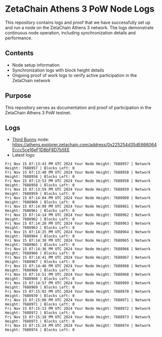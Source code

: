 # ZetaChain Athens 3 PoW Node Logs
This repository contains logs and proof that we have successfully set up and run a node on the ZetaChain Athens 3 network. The logs demonstrate continuous node operation, including synchronization details and performance.

## Contents
- Node setup information
- Synchronization logs with block height details
- Ongoing proof of work logs to verify active participation in the ZetaChain network

## Purpose
This repository serves as documentation and proof of participation in the ZetaChain Athens 3 PoW testnet.

## Logs

- [Third Bunny](https://thirdbunny.xyz/) node: https://athens.explorer.zetachain.com/address/0x225254d35dE666064Eccc5ce16eF1D8bF8D7b5EE
- Latest logs:
```
Fri Nov 15 07:13:43 PM UTC 2024 Your Node Height: 7688957 | Network Height: 7688957 | Blocks Left: 0
Fri Nov 15 07:13:48 PM UTC 2024 Your Node Height: 7688958 | Network Height: 7688958 | Blocks Left: 0
Fri Nov 15 07:13:53 PM UTC 2024 Your Node Height: 7688958 | Network Height: 7688958 | Blocks Left: 0
Fri Nov 15 07:13:59 PM UTC 2024 Your Node Height: 7688959 | Network Height: 7688959 | Blocks Left: 0
Fri Nov 15 07:14:04 PM UTC 2024 Your Node Height: 7688960 | Network Height: 7688960 | Blocks Left: 0
Fri Nov 15 07:14:09 PM UTC 2024 Your Node Height: 7688961 | Network Height: 7688961 | Blocks Left: 0
Fri Nov 15 07:14:14 PM UTC 2024 Your Node Height: 7688962 | Network Height: 7688962 | Blocks Left: 0
Fri Nov 15 07:14:20 PM UTC 2024 Your Node Height: 7688963 | Network Height: 7688963 | Blocks Left: 0
Fri Nov 15 07:14:25 PM UTC 2024 Your Node Height: 7688964 | Network Height: 7688964 | Blocks Left: 0
Fri Nov 15 07:14:30 PM UTC 2024 Your Node Height: 7688965 | Network Height: 7688965 | Blocks Left: 0
Fri Nov 15 07:14:36 PM UTC 2024 Your Node Height: 7688966 | Network Height: 7688966 | Blocks Left: 0
Fri Nov 15 07:14:41 PM UTC 2024 Your Node Height: 7688967 | Network Height: 7688967 | Blocks Left: 0
Fri Nov 15 07:14:46 PM UTC 2024 Your Node Height: 7688968 | Network Height: 7688968 | Blocks Left: 0
Fri Nov 15 07:14:51 PM UTC 2024 Your Node Height: 7688968 | Network Height: 7688968 | Blocks Left: 0
Fri Nov 15 07:14:57 PM UTC 2024 Your Node Height: 7688969 | Network Height: 7688969 | Blocks Left: 0
Fri Nov 15 07:15:02 PM UTC 2024 Your Node Height: 7688970 | Network Height: 7688970 | Blocks Left: 0
Fri Nov 15 07:15:08 PM UTC 2024 Your Node Height: 7688971 | Network Height: 7688971 | Blocks Left: 0
Fri Nov 15 07:15:13 PM UTC 2024 Your Node Height: 7688972 | Network Height: 7688972 | Blocks Left: 0
Fri Nov 15 07:15:18 PM UTC 2024 Your Node Height: 7688973 | Network Height: 7688973 | Blocks Left: 0
Fri Nov 15 07:15:24 PM UTC 2024 Your Node Height: 7688974 | Network Height: 7688974 | Blocks Left: 0
```
